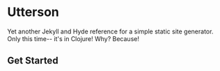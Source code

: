 # Utterson #
Yet another Jekyll and Hyde reference for a simple static site
generator.  Only this time-- it's in Clojure!  Why?  Because!

## Get Started ##

